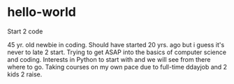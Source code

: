 # hello-world

Start 2 code

45 yr. old newbie in coding. Should have started 20 yrs. ago but i guess it's never to late 2 start. Trying to get ASAP into the basics of computer science and coding. 
Interests in Python to start with and we will see from there where to go. Taking courses on my own pace due to full-time ddayjob and 2 kids 2 raise.
